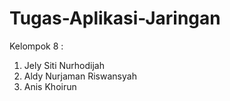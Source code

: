 # Tugas-Aplikasi-Jaringan

Kelompok 8 :
1. Jely Siti Nurhodijah
2. Aldy Nurjaman Riswansyah
3. Anis Khoirun
